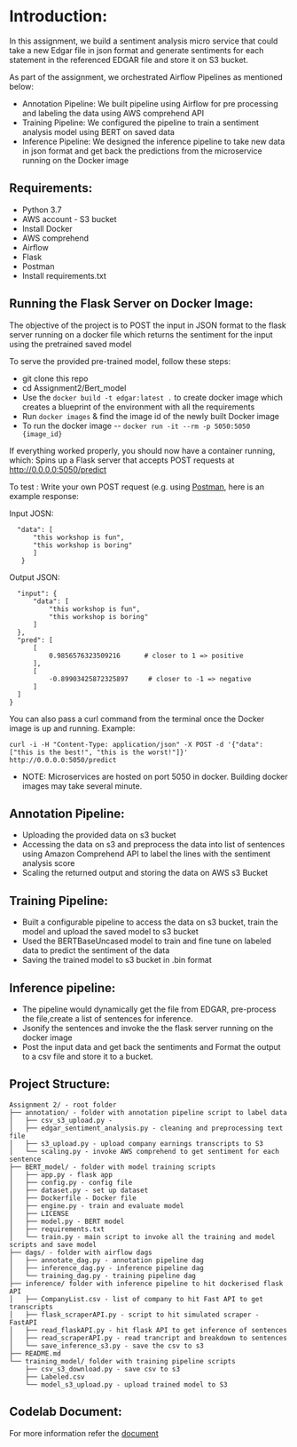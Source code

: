 # Introduction:

  In this assignment, we build a sentiment analysis micro service that could take a new Edgar file in json format and generate sentiments for each
  statement in the referenced EDGAR file and store it on S3 bucket.
 
 As part of the assignment, we orchestrated Airflow Pipelines as mentioned below:
 
  * Annotation Pipeline: We built pipeline using Airflow for pre processing and labeling the data using AWS comprehend API 
  * Training Pipeline: We configured the pipeline to train a sentiment analysis model using BERT on saved data
  * Inference Pipeline: We designed the inference pipeline to take new data in json format and get back the predictions from the microservice running on the Docker image
  
 ## Requirements:
  * Python 3.7
  * AWS account - S3 bucket
  * Install Docker 
  * AWS comprehend
  * Airflow 
  * Flask
  * Postman
  * Install requirements.txt

     
 ## Running the Flask Server on Docker Image:

  The objective of the project is to POST the input in JSON format to the flask server running on a docker file 
  which returns the sentiment for the input using the pretrained saved model
  
  To serve the provided pre-trained model, follow these steps:
  
   * git clone this repo
   * cd Assignment2/Bert_model
   * Use the ```docker build -t edgar:latest .```  to create docker image which creates a blueprint of the environment with all the requirements
   * Run ```docker images``` & find the image id of the newly built Docker image
   * To run the docker image -- ```docker run -it --rm -p 5050:5050 {image_id}```
     
   If everything worked properly, you should now have a container running, which:
   Spins up a Flask server that accepts POST requests at http://0.0.0.0:5050/predict
   
   To test :
   Write your own POST request (e.g. using [Postman](https://www.postman.com/), here is an example response:
  
  Input JOSN:
  ```{
  	"data": [
		"this workshop is fun", 
		"this workshop is boring"
		]
     }
  ```
  
  Output JSON:
  
  ``` {
    "input": {
        "data": [
            "this workshop is fun",
            "this workshop is boring"
        ]
    },
    "pred": [
        [
            0.9856576323509216      # closer to 1 => positive
        ],
        [
            -0.89903425872325897     # closer to -1 => negative
        ]
    ]
}
```

You can also pass a curl command from the terminal once the Docker image is up and running. 
Example:

   ```curl -i -H "Content-Type: application/json" -X POST -d '{"data": ["this is the best!", "this is the worst!"]}' http://0.0.0.0:5050/predict```
  
 * NOTE: Microservices are hosted on port 5050 in docker. Building docker images may take several minute.
    
 ## Annotation Pipeline:
   * Uploading the provided data on s3 bucket 
   * Accessing the data on s3 and preprocess the data into list of sentences using Amazon Comprehend API to label the lines with the sentiment analysis score 
   * Scaling the returned output and storing the data on AWS s3 Bucket

 ## Training Pipeline:
   * Built a configurable pipeline to access the data on s3 bucket, train the model and upload the saved model to s3 bucket 
   * Used the BERTBaseUncased model to train and fine tune on labeled data to predict the sentiment of the data
   * Saving the trained model to s3 bucket in .bin format 
    
## Inference pipeline:
   * The pipeline would dynamically get the file from EDGAR, pre-process the file,create a list of sentences for inference. 
   * Jsonify the sentences and invoke the the flask server running on the docker image 
   * Post the input data and get back the sentiments and Format the output to a csv file and store it to a bucket.



## Project Structure:
```
Assignment 2/ - root folder
├── annotation/ - folder with annotation pipeline script to label data
│   ├── csv_s3_upload.py - 
│   ├── edgar_sentiment_analysis.py - cleaning and preprocessing text file
│   ├── s3_upload.py - upload company earnings transcripts to S3
│   └── scaling.py - invoke AWS comprehend to get sentiment for each sentence
├── BERT_model/ - folder with model training scripts
│   ├── app.py - flask app
│   ├── config.py - config file
│   ├── dataset.py - set up dataset
│   ├── Dockerfile - Docker file
│   ├── engine.py - train and evaluate model
│   ├── LICENSE
│   ├── model.py - BERT model
│   ├── requirements.txt
│   └── train.py - main script to invoke all the training and model scripts and save model
├── dags/ - folder with airflow dags
│   ├── annotate_dag.py - annotation pipeline dag
│   ├── inference_dag.py - inference pipeline dag
│   └── training_dag.py - training pipeline dag
├── inference/ folder with inference pipeline to hit dockerised flask API
│   ├── CompanyList.csv - list of company to hit Fast API to get transcripts
│   ├── flask_scraperAPI.py - script to hit simulated scraper - FastAPI  
│   ├── read_flaskAPI.py - hit flask API to get inference of sentences
│   ├── read_scraperAPI.py - read trancript and breakdown to sentences
│   └── save_inference_s3.py - save the csv to s3
├── README.md
└── training_model/ folder with training pipeline scripts
    ├── csv_s3_download.py - save csv to s3
    ├── Labeled.csv 
    └── model_s3_upload.py - upload trained model to S3
```


## Codelab Document:
For more information refer the [document](https://codelabs-preview.appspot.com/?file_id=1Lb87QSg0_9IAE_sXoK1Y7M6gNXkPkwvKuieT0NxWzN8#4)
